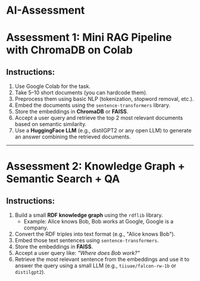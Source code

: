 # AI-Assessment

# Assessment 1: Mini RAG Pipeline with ChromaDB on Colab

## Instructions:
1. Use Google Colab for the task.
2. Take 5–10 short documents (you can hardcode them).
3. Preprocess them using basic NLP (tokenization, stopword removal, etc.).
4. Embed the documents using the `sentence-transformers` library.
5. Store the embeddings in **ChromaDB** or **FAISS**.
6. Accept a user query and retrieve the top 2 most relevant documents based on semantic similarity.
7. Use a **HuggingFace LLM** (e.g., distilGPT2 or any open LLM) to generate an answer combining the retrieved documents.

---

# Assessment 2: Knowledge Graph + Semantic Search + QA

## Instructions:
1. Build a small **RDF knowledge graph** using the `rdflib` library.
   - Example: Alice knows Bob, Bob works at Google, Google is a company.
2. Convert the RDF triples into text format (e.g., "Alice knows Bob").
3. Embed those text sentences using `sentence-transformers`.
4. Store the embeddings in **FAISS**.
5. Accept a user query like: *"Where does Bob work?"*
6. Retrieve the most relevant sentence from the embeddings and use it to answer the query using a small LLM (e.g., `tiiuae/falcon-rw-1b` or `distilgpt2`).
